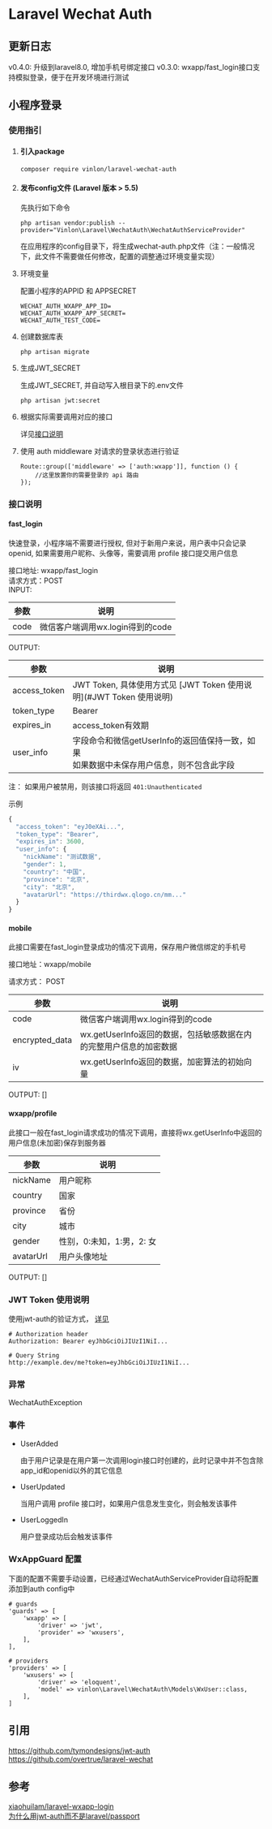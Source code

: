 # Laravel Wechat Auth

## 更新日志

v0.4.0: 升级到laravel8.0, 增加手机号绑定接口
v0.3.0: wxapp/fast_login接口支持模拟登录，便于在开发环境进行测试

## 小程序登录

### 使用指引

1. #### 引入package 

    ```shell script
    composer require vinlon/laravel-wechat-auth
    ```

2. #### 发布config文件 (Laravel 版本 > 5.5)

    先执行如下命令
    
    ```shell script
    php artisan vendor:publish --provider="Vinlon\Laravel\WechatAuth\WechatAuthServiceProvider"
    ```
    
    在应用程序的config目录下，将生成wechat-auth.php文件（注：一般情况下，此文件不需要做任何修改，配置的调整通过环境变量实现）

3. 环境变量

    配置小程序的APPID 和 APPSECRET
    
    ```
    WECHAT_AUTH_WXAPP_APP_ID=
    WECHAT_AUTH_WXAPP_APP_SECRET=
    WECHAT_AUTH_TEST_CODE=
    ```

4. 创建数据库表

    ```
    php artisan migrate
    ```
   
5. 生成JWT_SECRET
    
   生成JWT_SECRET, 并自动写入根目录下的.env文件
    
   ```
   php artisan jwt:secret
   ```

6. 根据实际需要调用对应的接口

    详见[接口说明](#接口说明)

7. 使用 auth middleware 对请求的登录状态进行验证

    ```
    Route::group(['middleware' => ['auth:wxapp']], function () {
        //这里放置你的需要登录的 api 路由
    });
    ```

### 接口说明

#### fast_login

快速登录，小程序端不需要进行授权, 但对于新用户来说，用户表中只会记录openid, 如果需要用户昵称、头像等，需要调用 profile 接口提交用户信息 

接口地址: wxapp/fast_login  
请求方式：POST  
INPUT:  

| 参数 | 说明                             |
| ---- | -------------------------------- |
| code | 微信客户端调用wx.login得到的code |

OUTPUT:

| 参数         | 说明                                                         |
| ------------ | ------------------------------------------------------------ |
| access_token | JWT Token, 具体使用方式见 [JWT Token 使用说明](#JWT Token 使用说明) |
| token_type   | Bearer                                                       |
| expires_in   | access_token有效期                                           |
| user_info    | 字段命令和微信getUserInfo的返回值保持一致，如果<br/>如果数据中未保存用户信息，则不包含此字段 |

注： 如果用户被禁用，则该接口将返回 `401:Unauthenticated`

示例

```js
{
  "access_token": "eyJ0eXAi...",
  "token_type": "Bearer",
  "expires_in": 3600,
  "user_info": {
    "nickName": "测试数据",
    "gender": 1,
    "country": "中国",
    "province": "北京",
    "city": "北京",
    "avatarUrl": "https://thirdwx.qlogo.cn/mm..."
  }
}
```

#### mobile

此接口需要在fast_login登录成功的情况下调用，保存用户微信绑定的手机号

接口地址：wxapp/mobile

请求方式： POST

| 参数           | 说明                                                         |
| -------------- | ------------------------------------------------------------ |
| code           | 微信客户端调用wx.login得到的code                             |
| encrypted_data | wx.getUserInfo返回的数据，包括敏感数据在内的完整用户信息的加密数据 |
| iv             | wx.getUserInfo返回的数据，加密算法的初始向量                 |

OUTPUT: []

#### wxapp/profile

此接口一般在fast_login请求成功的情况下调用，直接将wx.getUserInfo中返回的用户信息(未加密)保存到服务器

| 参数      | 说明                      |
| --------- | ------------------------- |
| nickName  | 用户昵称                  |
| country   | 国家                      |
| province  | 省份                      |
| city      | 城市                      |
| gender    | 性别，0:未知，1:男，2: 女 |
| avatarUrl | 用户头像地址              |

OUTPUT: []

### JWT Token 使用说明

使用jwt-auth的验证方式， [详见](https://jwt-auth.readthedocs.io/en/develop/quick-start/#authenticated-requests)

```
# Authorization header
Authorization: Bearer eyJhbGciOiJIUzI1NiI...

# Query String
http://example.dev/me?token=eyJhbGciOiJIUzI1NiI...
```

### 异常

WechatAuthException 

### 事件

- UserAdded

    由于用户记录是在用户第一次调用login接口时创建的，此时记录中并不包含除app_id和openid以外的其它信息

- UserUpdated

    当用户调用 profile 接口时，如果用户信息发生变化，则会触发该事件

- UserLoggedIn

    用户登录成功后会触发该事件


### WxAppGuard 配置

下面的配置不需要手动设置，已经通过WechatAuthServiceProvider自动将配置添加到auth config中

```
# guards
'guards' => [
    'wxapp' => [
        'driver' => 'jwt',
        'provider' => 'wxusers',
    ],
],

# providers
'providers' => [
    'wxusers' => [
        'driver' => 'eloquent',
        'model' => vinlon\Laravel\WechatAuth\Models\WxUser::class,
    ],
]
```

## 引用
https://github.com/tymondesigns/jwt-auth  
https://github.com/overtrue/laravel-wechat


## 参考
[xiaohuilam/laravel-wxapp-login](https://github.com/xiaohuilam/laravel-wxapp-login)  
[为什么用jwt-auth而不是laravel/passport](https://stackoverflow.com/questions/45532514/laravel-passport-vs-jwt)
